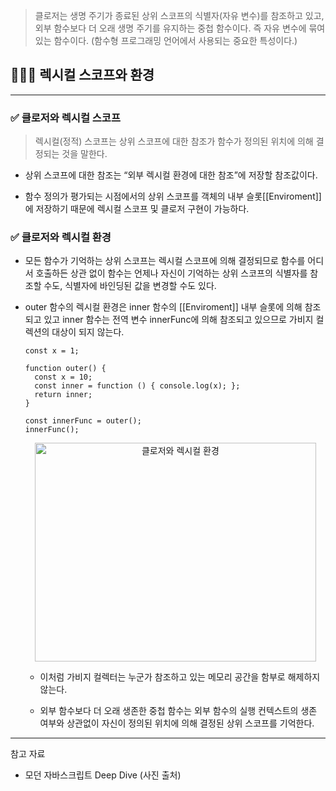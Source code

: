 > 클로저는 생명 주기가 종료된 상위 스코프의 식별자(자유 변수)를 참조하고 있고, 외부 함수보다 더 오래 생명 주기를 유지하는 중첩 함수이다. 즉 자유 변수에 묶여있는 함수이다. (함수형 프로그래밍 언어에서 사용되는 중요한 특성이다.)

## 🧑🏻‍💻 렉시컬 스코프와 환경
---

### ✅ 클로저와 렉시컬 스코프

> 렉시컬(정적) 스코프는 상위 스코프에 대한 참조가 함수가 정의된 위치에 의해 결정되는 것을 말한다.

- 상위 스코프에 대한 참조는 “외부 렉시컬 환경에 대한 참조”에 저장할 참조값이다.

- 함수 정의가 평가되는 시점에서의 상위 스코프를 객체의 내부 슬롯[[Enviroment]] 에 저장하기 때문에 렉시컬 스코프 및 클로저 구현이 가능하다.

### ✅ 클로저와 렉시컬 환경
- 모든 함수가 기억하는 상위 스코프는 렉시컬 스코프에 의해 결정되므로 함수를 어디서 호출하든 상관 없이 함수는 언제나 자신이 기억하는 상위 스코프의 식별자를 참조할 수도, 식별자에 바인딩된 값을 변경할 수도 있다.

- outer 함수의 렉시컬 환경은 inner 함수의 [[Enviroment]] 내부 슬롯에 의해 참조되고 있고 inner 함수는 전역 변수 innerFunc에 의해 참조되고 있으므로 가비지 컬렉션의 대상이 되지 않는다.    
  ```tsx
  const x = 1;
  
  function outer() {
    const x = 10;
    const inner = function () { console.log(x); };
    return inner;
  }
  
  const innerFunc = outer();
  innerFunc();
  ```
  <center>
        <img src="/img/Javascript/24-1.png" width="450" height="350" alt="클로저와 렉시컬 환경" />
  </center>
  
  - 이처럼 가비지 컬렉터는 누군가 참조하고 있는 메모리 공간을 함부로 해제하지 않는다.

  - 외부 함수보다 더 오래 생존한 중첩 함수는 외부 함수의 실행 컨텍스트의 생존 여부와 상관없이 자신이 정의된 위치에 의해 결정된 상위 스코프를 기억한다.

---
참고 자료
- 모던 자바스크립트 Deep Dive (사진 출처)
